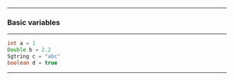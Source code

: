 
---

### Basic variables

---

```java
int a = 1
Double b = 2.2
Sgtring c = "abc"
boolean d = true
```

---

